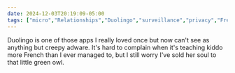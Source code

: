 ```yaml
---
date: 2024-12-03T20:19:09-05:00
tags: ["micro","Relationships","Duolingo","surveillance","privacy","French","parenting"]
---
```

Duolingo is one of those apps I really loved once but now can't see as anything but creepy adware. It's hard to complain when it's teaching kiddo more French than I ever managed to, but I still worry I've sold her soul to that little green owl.
